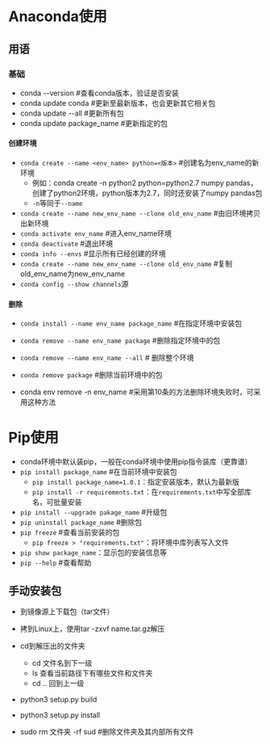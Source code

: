 # Anaconda使用

## 用语

### 基础

- conda --version #查看conda版本，验证是否安装
- conda update conda #更新至最新版本，也会更新其它相关包
- conda update --all #更新所有包
- conda update package_name #更新指定的包

#### 创建环境

- `conda create --name <env_name> python=<版本>` #创建名为env_name的新环境
  - 例如：conda create -n python2 python=python2.7 numpy pandas，创建了python2环境，python版本为2.7，同时还安装了numpy pandas包
  - `-n`等同于`--name`
- `conda create --name new_env_name --clone old_env_name` #由旧环境拷贝出新环境
- `conda activate env_name` #进入env_name环境
- `conda deactivate` #退出环境
- `conda info --envs` #显示所有已经创建的环境
- `conda create --name new_env_name --clone old_env_name` #复制old_env_name为new_env_name
- `conda config --show channels`源

#### 删除

- `conda install --name env_name package_name` #在指定环境中安装包
- `conda remove --name env_name package` #删除指定环境中的包
- `conda remove --name env_name --all` # 删除整个环境 
- `conda remove package` #删除当前环境中的包

- conda env remove -n env_name #采用第10条的方法删除环境失败时，可采用这种方法

# Pip使用

- conda环境中默认装pip，一般在conda环境中使用pip指令装库（更靠谱）
- `pip install package_name` #在当前环境中安装包
  - `pip install package_name=1.0.1`：指定安装版本，默认为最新版
  - `pip install -r requirements.txt`：在`requirements.txt`中写全部库名，可批量安装
- `pip install --upgrade pakage_name` #升级包
- `pip uninstall package_name` #删除包
- `pip freeze` #查看当前安装的包
  - `pip freeze > "requirements.txt"`：将环境中库列表写入文件
- `pip show package_name`：显示包的安装信息等
- `pip --help` #查看帮助

## 手动安装包

- 到镜像源上下载包（tar文件）
- 拷到Linux上，使用tar -zxvf name.tar.gz解压
- cd到解压出的文件夹
  - cd 文件名到下一级
  - ls 查看当前路径下有哪些文件和文件夹
  - cd .. 回到上一级
- python3 setup.py build
- python3 setup.py install

- sudo rm 文件夹 -rf sud #删除文件夹及其内部所有文件